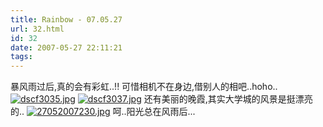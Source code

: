 ```yaml
---
title: Rainbow - 07.05.27
url: 32.html
id: 32
date: 2007-05-27 22:11:21
tags:
---
```


暴风雨过后,真的会有彩虹..!! 可惜相机不在身边,借别人的相吧..hoho.. [![dscf3035.jpg](http://cai13.info/blog_pic/2007/05/dscf3035.jpg "dscf3035.jpg")](http://cai13.info/blog_pic/2007/05/dscf3035.jpg)  [![dscf3037.jpg](http://cai13.info/blog_pic/2007/05/dscf3037.jpg "dscf3037.jpg")](http://cai13.info/blog_pic/2007/05/dscf3037.jpg) 还有美丽的晚霞,其实大学城的风景是挺漂亮的.. [![27052007230.jpg](http://cai13.info/blog_pic/2007/05/27052007230.jpg "27052007230.jpg")](http://cai13.info/blog_pic/2007/05/27052007230.jpg) 呵..阳光总在风雨后...